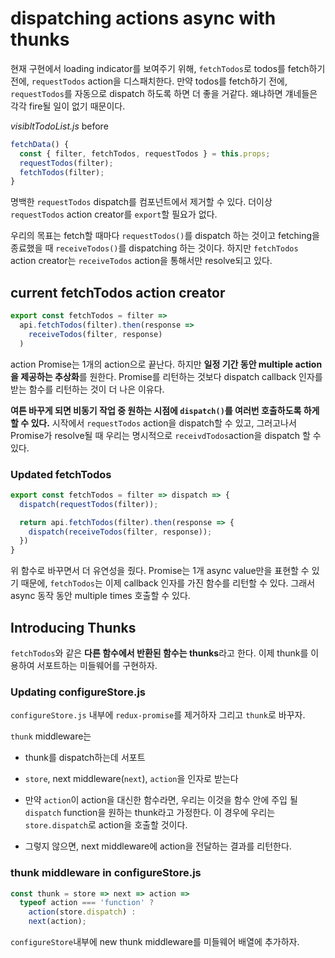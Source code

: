 # dispatching actions async with thunks

현재 구현에서 loading indicator를 보여주기 위해, `fetchTodos`로 todos를 fetch하기 전에, `requestTodos` action을 디스패치한다. 만약 todos를 fetch하기 전에, `requestTodos`를 자동으로 dispatch 하도록 하면 더 좋을 거같다. 왜냐하면 걔네들은 각각 fire될 일이 없기 때문이다.

_visibltTodoList.js_ before

```javascript
fetchData() {
  const { filter, fetchTodos, requestTodos } = this.props;
  requestTodos(filter);
  fetchTodos(filter);
}
```

명백한 `requestTodos` dispatch를 컴포넌트에서 제거할 수 있다. 더이상 `requestTodos` action creator를 `export`할 필요가 없다.

우리의 목표는 fetch할 때마다 `requestTodos()`를 dispatch 하는 것이고 fetching을 종료했을 때 `receiveTodos()`를 dispatching 하는 것이다. 하지만 `fetchTodos` action creator는 `receiveTodos` action을 통해서만 resolve되고 있다.

## current fetchTodos action creator

```javascript
export const fetchTodos = filter =>
  api.fetchTodos(filter).then(response =>
    receiveTodos(filter, response)
  )
```

action Promise는 1개의 action으로 끝난다. 하지만 **일정 기간 동안 multiple action을 제공하는 추상화**를 원한다. Promise를 리턴하는 것보다 dispatch callback 인자를 받는 함수를 리턴하는 것이 더 나은 이유다.

**여튼 바꾸게 되면 비동기 작업 중 원하는 시점에 `dispatch()`를 여러번 호출하도록 하게 할 수 있다.** 시작에서 `requestTodos` action을 dispatch할 수 있고, 그러고나서 Promise가 resolve될 때 우리는 명시적으로 `receivdTodos`action을 dispatch 할 수 있다.

### Updated fetchTodos

```javascript
export const fetchTodos = filter => dispatch => {
  dispatch(requestTodos(filter));

  return api.fetchTodos(filter).then(response => {
    dispatch(receiveTodos(filter, response));
  })
}
```

위 함수로 바꾸면서 더 유연성을 줬다. Promise는 1개 async value만을 표현할 수 있기 때문에, `fetchTodos`는 이제 callback 인자를 가진 함수를 리턴할 수 있다. 그래서 async 동작 동안 multiple times 호출할 수 있다.

## Introducing Thunks

`fetchTodos`와 같은 **다른 함수에서 반환된 함수는 thunks**라고 한다. 이제 thunk를 이용하여 서포트하는 미들웨어를 구현하자.

### Updating configureStore.js

`configureStore.js` 내부에 `redux-promise`를 제거하자 그리고 `thunk`로 바꾸자.

`thunk` middleware는
- thunk를 dispatch하는데 서포트
- `store`, next middleware(`next`), `action`을 인자로 받는다

- 만약 `action`이 action을 대신한 함수라면, 우리는 이것을 함수 안에 주입 될 `dispatch` function을 원하는 thunk라고 가정한다. 이 경우에 우리는 `store.dispatch`로 action을 호출할 것이다.

- 그렇지 않으면, next middleware에 action을 전달하는 결과를 리턴한다.

### thunk middleware in configureStore.js

```javascript
const thunk = store => next => action =>
  typeof action === 'function' ?
    action(store.dispatch) :
    next(action);
```

`configureStore`내부에 new thunk middleware를 미들웨어 배열에 추가하자.